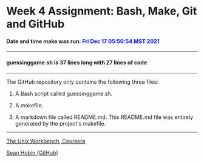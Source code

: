 # Week 4 Assignment: Bash, Make, Git and GitHub
#### Date and time make was run: <span style=color:blue>Fri Dec 17 05:50:54 MST 2021</span>
___
#### guessinggame.sh is 37 lines long with 27 lines of code

___

The GitHub repository only contains the following three files:

1) A Bash script called guessinggame.sh.

2) A makefile.

3) A markdown file called README.md.
This README.md file was entirely generated by the project's makefile.
___
[The Unix Workbench, Coursera](https://www.coursera.org/learn/unix)

[Sean Hobin (GitHub)](https://github.com/AbstractMonkey)
